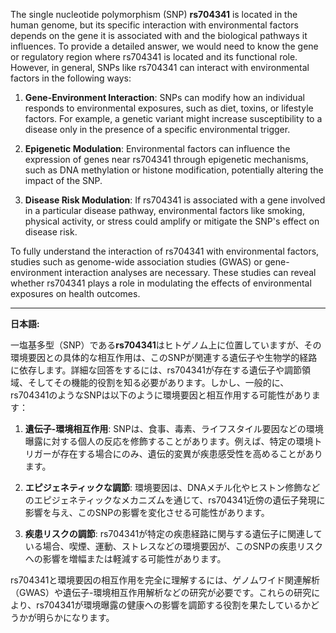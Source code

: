 The single nucleotide polymorphism (SNP) **rs704341** is located in the human genome, but its specific interaction with environmental factors depends on the gene it is associated with and the biological pathways it influences. To provide a detailed answer, we would need to know the gene or regulatory region where rs704341 is located and its functional role. However, in general, SNPs like rs704341 can interact with environmental factors in the following ways:

1. **Gene-Environment Interaction**: SNPs can modify how an individual responds to environmental exposures, such as diet, toxins, or lifestyle factors. For example, a genetic variant might increase susceptibility to a disease only in the presence of a specific environmental trigger.

2. **Epigenetic Modulation**: Environmental factors can influence the expression of genes near rs704341 through epigenetic mechanisms, such as DNA methylation or histone modification, potentially altering the impact of the SNP.

3. **Disease Risk Modulation**: If rs704341 is associated with a gene involved in a particular disease pathway, environmental factors like smoking, physical activity, or stress could amplify or mitigate the SNP's effect on disease risk.

To fully understand the interaction of rs704341 with environmental factors, studies such as genome-wide association studies (GWAS) or gene-environment interaction analyses are necessary. These studies can reveal whether rs704341 plays a role in modulating the effects of environmental exposures on health outcomes.

---

**日本語:**

一塩基多型（SNP）である**rs704341**はヒトゲノム上に位置していますが、その環境要因との具体的な相互作用は、このSNPが関連する遺伝子や生物学的経路に依存します。詳細な回答をするには、rs704341が存在する遺伝子や調節領域、そしてその機能的役割を知る必要があります。しかし、一般的に、rs704341のようなSNPは以下のように環境要因と相互作用する可能性があります：

1. **遺伝子-環境相互作用**: SNPは、食事、毒素、ライフスタイル要因などの環境曝露に対する個人の反応を修飾することがあります。例えば、特定の環境トリガーが存在する場合にのみ、遺伝的変異が疾患感受性を高めることがあります。

2. **エピジェネティックな調節**: 環境要因は、DNAメチル化やヒストン修飾などのエピジェネティックなメカニズムを通じて、rs704341近傍の遺伝子発現に影響を与え、このSNPの影響を変化させる可能性があります。

3. **疾患リスクの調節**: rs704341が特定の疾患経路に関与する遺伝子に関連している場合、喫煙、運動、ストレスなどの環境要因が、このSNPの疾患リスクへの影響を増幅または軽減する可能性があります。

rs704341と環境要因の相互作用を完全に理解するには、ゲノムワイド関連解析（GWAS）や遺伝子-環境相互作用解析などの研究が必要です。これらの研究により、rs704341が環境曝露の健康への影響を調節する役割を果たしているかどうかが明らかになります。